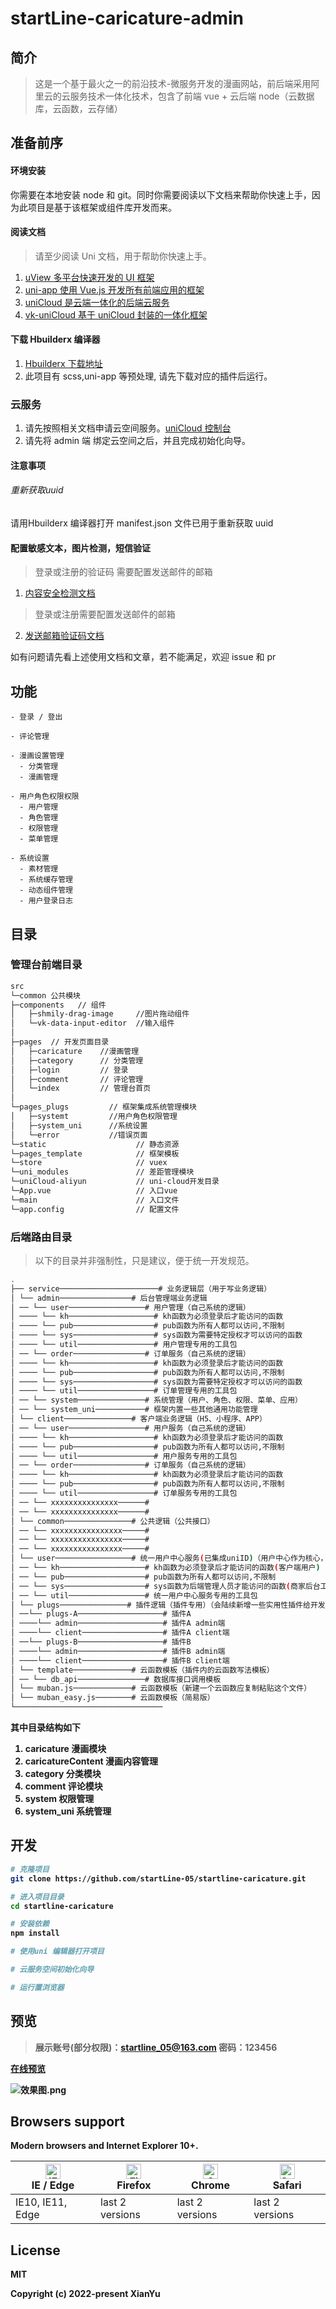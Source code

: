 # startLine-caricature-admin

## 简介

> 这是一个基于最火之一的前沿技术-微服务开发的漫画网站，前后端采用阿里云的云服务技术一体化技术，包含了前端 vue + 云后端 node（云数据库，云函数，云存储）

## 准备前序

#### 环境安装

你需要在本地安装 node 和 git。同时你需要阅读以下文档来帮助你快速上手，因为此项目是基于该框架或组件库开发而来。

#### 阅读文档

> 请至少阅读 Uni 文档，用于帮助你快速上手。

1.  [uView 多平台快速开发的 UI 框架](https://www.uviewui.com/)
2.  [uni-app 使用 Vue.js 开发所有前端应用的框架](https://uniapp.dcloud.io/)
3.  [uniCloud 是云端一体化的后端云服务](https://uniapp.dcloud.io/uniCloud/README)
4.  [vk-uniCloud 基于 uniCloud 封装的一体化框架](https://vkdoc.fsq.pub/)

#### 下载 Hbuilderx 编译器

1. [Hbuilderx 下载地址](https://www.dcloud.io/hbuilderx.html)
2. 此项目有 scss,uni-app 等预处理, 请先下载对应的插件后运行。

### 云服务

1. 请先按照相关文档申请云空间服务。[uniCloud 控制台](https://unicloud.dcloud.net.cn/)
2. 请先将 admin 端 绑定云空间之后，并且完成初始化向导。

#### 注意事项

######  重新获取uuid
请用Hbuilderx 编译器打开 manifest.json 文件已用于重新获取 uuid
#### 配置敏感文本，图片检测，短信验证

> 登录或注册的验证码 需要配置发送邮件的邮箱

1.  [内容安全检测文档](https://vkdoc.fsq.pub/client/uniCloud/plus/weixin.html#_1-2%E3%80%81%E5%86%85%E5%AE%B9%E5%AE%89%E5%85%A8)

> 登录或注册需要配置发送邮件的邮箱

2. [发送邮箱验证码文档](https://vkdoc.fsq.pub/client/uniCloud/plus/mail.html#_4%E3%80%81%E5%8F%91%E9%80%81%E9%82%AE%E7%AE%B1%E9%AA%8C%E8%AF%81%E7%A0%81)

如有问题请先看上述使用文档和文章，若不能满足，欢迎 issue 和 pr

## 功能

```
- 登录 / 登出

- 评论管理

- 漫画设置管理
  - 分类管理
  - 漫画管理

- 用户角色权限权限
  - 用户管理
  - 角色管理
  - 权限管理
  - 菜单管理

- 系统设置
  - 素材管理
  - 系统缓存管理
  - 动态组件管理
  - 用户登录日志
```

## 目录

### 管理台前端目录

```bash
src
└─common 公共模块
├─components   // 组件
│   ├─shmily-drag-image     //图片拖动组件
│   └─vk-data-input-editor  //输入组件
│
├─pages  // 开发页面目录
│   ├─caricature    //漫画管理
│   ├─category      // 分类管理
│   ├─login         // 登录
│   ├─comment       // 评论管理
│   └─index         // 管理台首页
│
└─pages_plugs         // 框架集成系统管理模块
│   ├─systemt         //用户角色权限管理
│   ├─system_uni      //系统设置
│   └─error           //错误页面
└─static                    // 静态资源
└─pages_template            // 框架模板
└─store                     // vuex
└─uni_modules               // 差距管理模块
└─uniCloud-aliyun           // uni-cloud开发目录
└─App.vue                   // 入口vue
└─main                      // 入口文件
└─app.config                // 配置文件
```

### 后端路由目录

> 以下的目录并非强制性，只是建议，便于统一开发规范。

```bash
.
├── service──────────────────────# 业务逻辑层（用于写业务逻辑）
│ └── admin────────────────# 后台管理端业务逻辑
│ ── └── user─────────────────# 用户管理（自己系统的逻辑）
│ ──── └── kh───────────────────# kh函数为必须登录后才能访问的函数
│ ──── └── pub──────────────────# pub函数为所有人都可以访问,不限制
│ ──── └── sys──────────────────# sys函数为需要特定授权才可以访问的函数
│ ──── └── util─────────────────# 用户管理专用的工具包
│ ── └── order────────────────# 订单服务（自己系统的逻辑）
│ ──── └── kh───────────────────# kh函数为必须登录后才能访问的函数
│ ──── └── pub──────────────────# pub函数为所有人都可以访问,不限制
│ ──── └── sys──────────────────# sys函数为需要特定授权才可以访问的函数
│ ──── └── util─────────────────# 订单管理专用的工具包
│ ── └── system───────────────# 系统管理（用户、角色、权限、菜单、应用）
│ ── └── system_uni───────────# 框架内置一些其他通用功能管理
│ └── client───────────────# 客户端业务逻辑（H5、小程序、APP）
│ ── └── user─────────────────# 用户服务（自己系统的逻辑）
│ ──── └── kh───────────────────# kh函数为必须登录后才能访问的函数
│ ──── └── pub──────────────────# pub函数为所有人都可以访问,不限制
│ ──── └── util─────────────────# 用户服务专用的工具包
│ ── └── order────────────────# 订单服务（自己系统的逻辑）
│ ──── └── kh───────────────────# kh函数为必须登录后才能访问的函数
│ ──── └── pub──────────────────# pub函数为所有人都可以访问,不限制
│ ──── └── util─────────────────# 订单服务专用的工具包
│ ── └── xxxxxxxxxxxxxxx──────#
│ ── └── xxxxxxxxxxxxxxx──────#
│ └── common───────────────# 公共逻辑（公共接口）
│ ── └── xxxxxxxxxxxxxxxx─────#
│ ── └── xxxxxxxxxxxxxxxx─────#
│ ── └── xxxxxxxxxxxxxxxx─────#
│ └── user─────────────────# 统一用户中心服务(已集成uniID)（用户中心作为核心，且为了方便插件升级,故与admin和client平级）
│ ── └── kh───────────────────# kh函数为必须登录后才能访问的函数(客户端用户)
│ ── └── pub──────────────────# pub函数为所有人都可以访问,不限制
│ ── └── sys──────────────────# sys函数为后端管理人员才能访问的函数(商家后台工作人员)
│ ── └── util─────────────────# 统一用户中心服务专用的工具包
│ └── plugs───────────────# 插件逻辑（插件专用）（会陆续新增一些实用性插件给开发者使用，如微信小程序发送订阅消息等等）
│ ──└── plugs-A───────────────────# 插件A
│ ────└── admin───────────────────# 插件A admin端
│ ────└── client──────────────────# 插件A client端
│ ──└── plugs-B───────────────────# 插件B
│ ────└── admin───────────────────# 插件B admin端
│ ────└── client──────────────────# 插件B client端
│ └── template─────────────# 云函数模板（插件内的云函数写法模板）
│ ── └── db_api───────────────# 数据库接口调用模板
│ └── muban.js─────────────# 云函数模板（新建一个云函数应复制粘贴这个文件）
│ └── muban_easy.js────────# 云函数模板（简易版）
└─────────────────────────────────
```

<b>其中目录结构如下<b>

1. caricature 漫画模块
2. caricatureContent 漫画内容管理
3. category 分类模块
4. comment 评论模块
5. system 权限管理
6. system_uni 系统管理

## 开发

```bash
# 克隆项目
git clone https://github.com/startLine-05/startline-caricature.git

# 进入项目目录
cd startline-caricature

# 安装依赖
npm install

# 使用uni 编辑器打开项目

# 云服务空间初始化向导

# 运行置浏览器
```

## 预览

> 展示账号(部分权限)：startline_05@163.com
> 密码：123456

[在线预览](https://static-3ea692f6-5a08-4910-a093-a4a8fab5ac7c.bspapp.com/admin)

![效果图.png](https://static-3ea692f6-5a08-4910-a093-a4a8fab5ac7c.bspapp.com/static/8e15430015980f214284b784b9dcda8.png)

## Browsers support

Modern browsers and Internet Explorer 10+.

| [<img src="https://raw.githubusercontent.com/alrra/browser-logos/master/src/edge/edge_48x48.png" alt="IE / Edge" width="24px" height="24px" />](https://godban.github.io/browsers-support-badges/)</br>IE / Edge | [<img src="https://raw.githubusercontent.com/alrra/browser-logos/master/src/firefox/firefox_48x48.png" alt="Firefox" width="24px" height="24px" />](https://godban.github.io/browsers-support-badges/)</br>Firefox | [<img src="https://raw.githubusercontent.com/alrra/browser-logos/master/src/chrome/chrome_48x48.png" alt="Chrome" width="24px" height="24px" />](https://godban.github.io/browsers-support-badges/)</br>Chrome | [<img src="https://raw.githubusercontent.com/alrra/browser-logos/master/src/safari/safari_48x48.png" alt="Safari" width="24px" height="24px" />](https://godban.github.io/browsers-support-badges/)</br>Safari |
| ---------------------------------------------------------------------------------------------------------------------------------------------------------------------------------------------------------------- | ------------------------------------------------------------------------------------------------------------------------------------------------------------------------------------------------------------------ | -------------------------------------------------------------------------------------------------------------------------------------------------------------------------------------------------------------- | -------------------------------------------------------------------------------------------------------------------------------------------------------------------------------------------------------------- |
| IE10, IE11, Edge                                                                                                                                                                                                 | last 2 versions                                                                                                                                                                                                    | last 2 versions                                                                                                                                                                                                | last 2 versions                                                                                                                                                                                                |

## License

MIT

Copyright (c) 2022-present XianYu
